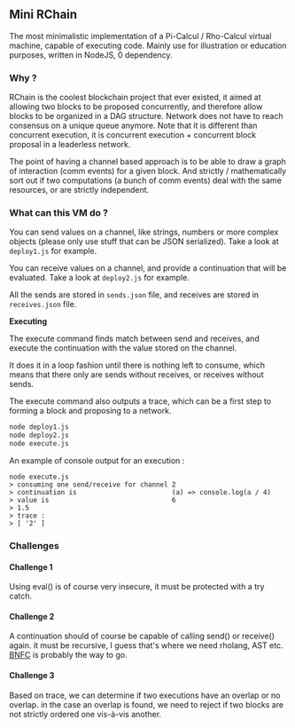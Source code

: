 ## Mini RChain

The most minimalistic implementation of a Pi-Calcul / Rho-Calcul virtual machine, capable of executing code. Mainly use for illustration or education purposes, written in NodeJS, 0 dependency.

### Why ?

RChain is the coolest blockchain project that ever existed, it aimed at allowing two blocks to be proposed concurrently, and therefore allow blocks to be organized in a DAG structure. Network does not have to reach consensus on a unique queue anymore. Note that it is different than concurrent execution, it is concurrent execution + concurrent block proposal in a leaderless network.

The point of having a channel based approach is to be able to draw a graph of interaction (comm events) for a given block. And strictly / mathematically sort out if two computations (a bunch of comm events) deal with the same resources, or are strictly independent.

### What can this VM do ?

You can send values on a channel, like strings, numbers or more complex objects (please only use stuff that can be JSON serialized). Take a look at `deploy1.js` for example.

You can receive values on a channel, and provide a continuation that will be evaluated. Take a look at `deploy2.js` for example.

All the sends are stored in `sends.json` file, and receives are stored in `receives.json` file. 

**Executing**

The execute command finds match between send and receives, and execute the continuation with the value stored on the channel.

It does it in a loop fashion until there is nothing left to consume, which means that there only are sends without receives, or receives without sends.

The execute command also outputs a trace, which can be a first step to forming a block and proposing to a network.

```sh
node deploy1.js
node deploy2.js
node execute.js
```

An example of console output for an execution :

```
node execute.js
> consuming one send/receive for channel 2
> continuation is                        (a) => console.log(a / 4)
> value is                               6
> 1.5
> trace :
> [ '2' ]
```

### Challenges

#### Challenge 1

Using eval() is of course very insecure, it must be protected with a try catch.

#### Challenge 2

A continuation should of course be capable of calling send() or receive() again. it must be recursive, I guess that's where we need rholang, AST etc. [BNFC](https://hackage.haskell.org/package/BNFC) is probably the way to go.

#### Challenge 3

Based on trace, we can determine if two executions have an overlap or no overlap. in the case an overlap is found, we need to reject if two blocks are not strictly ordered one vis-à-vis another.